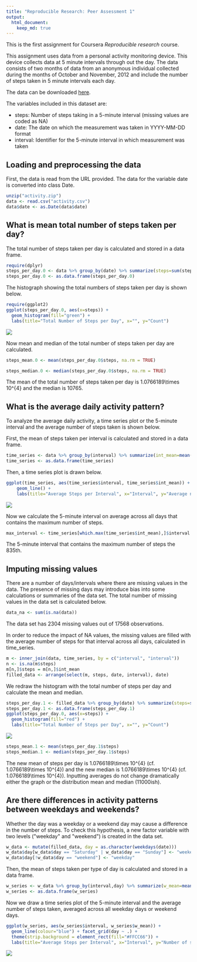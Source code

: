 ```yaml
---
title: "Reproducible Research: Peer Assessment 1"
output: 
  html_document:
    keep_md: true
---
```






This is the first assignment for Coursera *Reproducible research* course.

This assignment uses data from a personal activity monitoring device. This device collects data at 5 minute intervals through out the day. The data consists of two months of data from an anonymous individual collected during the months of October and November, 2012 and include the number of steps taken in 5 minute intervals each day.

The data can be downloaded [here](https://d396qusza40orc.cloudfront.net/repdata%2Fdata%2Factivity.zip).

The variables included in this dataset are:

- steps: Number of steps taking in a 5-minute interval (missing values are coded as NA)
- date: The date on which the measurement was taken in YYYY-MM-DD format
- interval: Identifier for the 5-minute interval in which measurement was taken

## Loading and preprocessing the data
First, the data is read from the URL provided. The data for the variable date is converted into class Date.


```r
unzip("activity.zip")
data <- read.csv("activity.csv")
data$date <- as.Date(data$date)
```


## What is mean total number of steps taken per day?

The total number of steps taken per day is calculated and stored in a data frame.


```r
require(dplyr)
steps_per_day.0 <- data %>% group_by(date) %>% summarize(steps=sum(steps))
steps_per_day.0 <- as.data.frame(steps_per_day.0)
```
The histograph showing the total numbers of steps taken per day is shown below.


```r
require(ggplot2)
ggplot(steps_per_day.0, aes(x=steps)) + 
  geom_histogram(fill="green") +
  labs(title="Total Number of Steps per Day", x="", y="Count")
```

![](PA1_template_files/figure-html/number_of_steps_per_day-1.png)<!-- -->

Now mean and median of the total number of steps taken per day are calculated.


```r
steps_mean.0 <- mean(steps_per_day.0$steps, na.rm = TRUE)
```


```r
steps_median.0 <- median(steps_per_day.0$steps, na.rm = TRUE)
```

The mean of the total number of steps taken per day is 1.0766189\times 10^{4} and the median is 10765.


## What is the average daily activity pattern?

To analyze the average daily activity, a time series plot or the 5-minute interval and the average number of steps taken is shown below.

First, the mean of steps taken per interval is calculated and stored in a data frame.


```r
time_series <- data %>% group_by(interval) %>% summarize(int_mean=mean(steps,na.rm = TRUE))
time_series <- as.data.frame(time_series)
```

Then, a time series plot is drawn below.


```r
ggplot(time_series, aes(time_series$interval, time_series$int_mean)) + 
    geom_line() +
    labs(title="Average Steps per Interval", x="Interval", y="Average number of steps")
```

![](PA1_template_files/figure-html/average_steps_per_interval-1.png)<!-- -->

Now we calculate the 5-minute interval on average across all days that contains the maximum number of steps.


```r
max_interval <- time_series[which.max(time_series$int_mean),]$interval
```

The 5-minute interval that contains the maximum number of steps the 835th.


## Imputing missing values

There are a number of days/intervals where there are missing values in the data. The presence of missing days may introduce bias into some calculations or summaries of the data set. The total number of missing values in the data set is calculated below.


```r
data_na <- sum(is.na(data))
```

The data set has 2304 missing values out of 17568 observations.

In order to reduce the impact of NA values, the missing values are filled with the average number of steps for that interval across all days, calculated in time_series.


```r
m <- inner_join(data, time_series, by = c("interval", "interval"))
n <- is.na(m$steps)
m[n,]$steps = m[n,]$int_mean
filled_data <- arrange(select(m, steps, date, interval), date)
```

We redraw the histogram with the total number of steps per day and calculate the mean and median.


```r
steps_per_day.1 <- filled_data %>% group_by(date) %>% summarize(steps=sum(steps))
steps_per_day.1 <- as.data.frame(steps_per_day.1)
ggplot(steps_per_day.0, aes(x=steps)) + 
  geom_histogram(fill="red") +
  labs(title="Total Number of Steps per Day", x="", y="Count")
```

![](PA1_template_files/figure-html/number_of_steps_per_day_filled-1.png)<!-- -->

```r
steps_mean.1 <- mean(steps_per_day.1$steps)
steps_median.1 <- median(steps_per_day.1$steps)
```

The new mean of steps per day is 1.0766189\times 10^{4} (cf. 1.0766189\times 10^{4}) and the new median is 1.0766189\times 10^{4} (cf. 1.0766189\times 10^{4}). Inputting averages do not change dramatically either the graph or the distribution mean and median (11000ish).


## Are there differences in activity patterns between weekdays and weekends?

Whether the day was a weekday or a weekend day may cause a difference in the number of steps. To check this hypothesis, a new factor variable with two levels ("weekday" and "weekend") is created in the data set.


```r
w_data <- mutate(filled_data, day = as.character(weekdays(date)))
w_data$day[w_data$day == "Saturday" | w_data$day == "Sunday"] <- "weekend"
w_data$day[!w_data$day == "weekend"] <- "weekday"
```

Then, the mean of steps taken per type of day is calculated and stored in a data frame.


```r
w_series <- w_data %>% group_by(interval,day) %>% summarize(w_mean=mean(steps))
w_series <- as.data.frame(w_series)
```

Now we draw a time series plot of the 5-minute interval and the average number of steps taken, averaged across all weekday days or weekend days.



```r
ggplot(w_series, aes(w_series$interval, w_series$w_mean)) + 
  geom_line(colour="blue") + facet_grid(day ~ .) + 
  theme(strip.background = element_rect(fill="#FFCC66")) +
  labs(title="Average Steps per Interval", x="Interval", y="Number of steps")
```

![](PA1_template_files/figure-html/average_steps_per_interval_across_weekdays-1.png)<!-- -->

